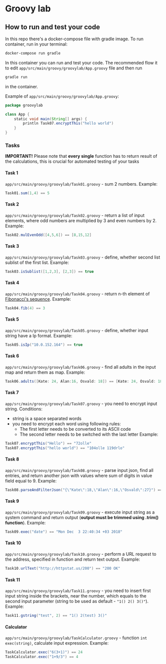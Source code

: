 # Groovy lab

## How to run and test your code

In this repo there's a docker-compose file with gradle image. To run container,
run in your terminal:
```bash
docker-compose run gradle
```
In this container you can run and test your code. The recommended flow it to
edit `app/src/main/groovy/groovylab/App.groovy` file and then run
```bash
gradle run
```
in the container.

Example of `app/src/main/groovy/groovylab/App.groovy`:
```groovy
package groovylab

class App {
    static void main(String[] args) {
        println Task07.encryptThis("hello world")
    }
}
```

### Tasks
**IMPORTANT!** Please note that **every single** function has to return result
of the calculations, this is crucial for automated testing of your tasks

#### Task 1
`app/src/main/groovy/groovylab/Task01.groovy` - sum 2 numbers. Example:
```groovy
Task01.sum(1,4) == 5
```

#### Task 2
`app/src/main/groovy/groovylab/Task02.groovy` - return a list of input elements, where odd numbers are
multiplied by 3 and even numbers by 2. Example:
```groovy
Task02.mulEvenOdd([4,5,6]) == [8,15,12]
```

#### Task 3
`app/src/main/groovy/groovylab/Task03.groovy` - define, whether second list sublist of the first list.
Example:
```groovy
Task03.isSublist([1,2,3], [2,3]) == true
```

#### Task 4
`app/src/main/groovy/groovylab/Task04.groovy` - return n-th element of
[Fibonacci's sequence](https://en.wikipedia.org/wiki/Fibonacci_number). Example:
```groovy
Task04.fib(4) == 3
```

#### Task 5
`app/src/main/groovy/groovylab/Task05.groovy` - define, whether input string have a Ip format. Example:
```groovy
Task05.isIp("10.0.152.164") == true
```

#### Task 6
`app/src/main/groovy/groovylab/Task06.groovy` - find all adults in the input map and return them as map.
Example:
```groovy
Task06.adults([Kate: 24, Alan:16, Osvald: 18]) == [Kate: 24, Osvald: 18]
```

#### Task 7
`app/src/main/groovy/groovylab/Task07.groovy` - you need to encrypt input string. Conditions:
- string is a space separated words
- you need to encrypt each word using following rules:
  * The first letter needs to be converted to its ASCII code
  * The second letter needs to be switched with the last letter
Example:
```groovy
Task07.encryptThis("Hello") == "72olle"
Task07.encryptThis("hello world") == "104olle 119drlo"
```

#### Task 8
`app/src/main/groovy/groovylab/Task08.groovy` - parse input json, find all entries, and return another json
with values where sum of digits in value field equal to 9. Example:
```groovy
Task08.parseAndFilterJson("{\"Kate\":18,\"Alan\":16,\"Osvald\":27}") == "{\"Kate\":18,\"Osvald\":27}"
```

#### Task 9
`app/src/main/groovy/groovylab/Task09.groovy` - execute input string as a system command and return output
(**output must be trimmed using .trim() function**). Example:
```groovy
Task09.exec("date") == "Mon Dec  3 22:40:34 +03 2018"
```

#### Task 10
`app/src/main/groovy/groovylab/Task10.groovy` - perform a URL request to the address, specified in function
and return text output. Example:
```groovy
Task10.urlText("http://httpstat.us/200") == "200 OK"
```

#### Task 11
`app/src/main/groovy/groovylab/Task11.groovy` - you need to insert first input string inside the brackets,
near the number, which equals to the second input parameter (string to be used
as default - `"1() 2() 3()"`). Example:
```groovy
Task11.gstring("test", 2) == "1() 2(test) 3()"
```

#### Calculator
`app/src/main/groovy/groovylab/TaskCalculator.groovy` - function `int exec(string)`, calculate input
expression. Example:
```groovy
TaskCalculator.exec("6(3+1)") == 24
TaskCalculator.exec("1+9/3") == 4
```
